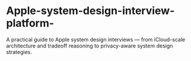 # Apple-system-design-interview-platform-
A practical guide to Apple system design interviews — from iCloud-scale architecture and tradeoff reasoning to privacy-aware system design strategies.
